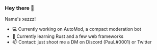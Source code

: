 ### Hey there 👋

Name's xezzz!
- 💻 Currently working on AutoMod, a compact moderation bot
- 🔎 Currently learning Rust and a few web frameworks
- 📫 Contact: just shoot me a DM on Discord (PauL#0001) or Twitter 

